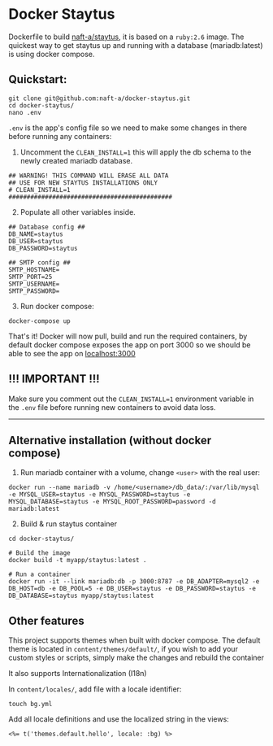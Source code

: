 # Docker Staytus

Dockerfile to build [naft-a/staytus](https://github.com/naft-a/staytus), it is based on a `ruby:2.6` image. The quickest way to get staytus up and running with a database (mariadb:latest) is using docker compose.

## Quickstart:

```
git clone git@github.com:naft-a/docker-staytus.git
cd docker-staytus/
nano .env
```

`.env` is the app's config file so we need to make some changes in there before running any containers:

1. Uncomment the `CLEAN_INSTALL=1` this will apply the db schema to the newly created mariadb database.

```
## WARNING! THIS COMMAND WILL ERASE ALL DATA
## USE FOR NEW STAYTUS INSTALLATIONS ONLY
# CLEAN_INSTALL=1
#############################################
```

2. Populate all other variables inside.

```
## Database config ##
DB_NAME=staytus
DB_USER=staytus
DB_PASSWORD=staytus

## SMTP config ##
SMTP_HOSTNAME=
SMTP_PORT=25
SMTP_USERNAME=
SMTP_PASSWORD=
```

3. Run docker compose:

```
docker-compose up
```

That's it! Docker will now pull, build and run the required containers, by default docker compose exposes the app on port 3000 so we should be able to see the app on [localhost:3000](http://localhost:3000)

## !!! IMPORTANT !!!

Make sure you comment out the `CLEAN_INSTALL=1` environment variable in the `.env` file before running new containers to avoid data loss.

---

## Alternative installation (without docker compose)

1. Run mariadb container with a volume, change `<user>` with the real user:

```
docker run --name mariadb -v /home/<username>/db_data/:/var/lib/mysql -e MYSQL_USER=staytus -e MYSQL_PASSWORD=staytus -e MYSQL_DATABASE=staytus -e MYSQL_ROOT_PASSWORD=password -d mariadb:latest
```

2. Build & run staytus container
```
cd docker-staytus/

# Build the image
docker build -t myapp/staytus:latest .

# Run a container
docker run -it --link mariadb:db -p 3000:8787 -e DB_ADAPTER=mysql2 -e DB_HOST=db -e DB_POOL=5 -e DB_USER=staytus -e DB_PASSWORD=staytus -e DB_DATABASE=staytus myapp/staytus:latest
```

## Other features

This project supports themes when built with docker compose. The default theme is located in `content/themes/default/`, if you wish to add your custom styles or scripts, simply make the changes and rebuild the container

It also supports Internationalization (I18n) 

In `content/locales/`, add file with a locale identifier:
```
touch bg.yml
```
Add all locale definitions and use the localized string in the views:

```
<%= t('themes.default.hello', locale: :bg) %>
```
